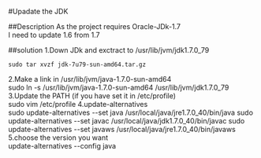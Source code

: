 #Upadate the JDK

##Description
As the project requires Oracle-JDk-1.7  
I need to update 1.6 from 1.7  
  
##solution
1.Down JDk and exctract to /usr/lib/jvm/jdk1.7.0_79   
<!--lang:bash-->
    sudo tar xvzf jdk-7u79-sun-amd64.tar.gz
2.Make a link in /usr/lib/jvm/java-1.7.0-sun-amd64   
    sudo ln -s /usr/lib/jvm/java-1.7.0-sun-amd64 /usr/lib/jvm/jdk1.7.0_79
3.Update the PATH (if you have set it in /etc/profile)   
    sudo vim /etc/profile
4.update-alternatives   
     sudo update-alternatives --set java /usr/local/java/jre1.7.0_40/bin/java
     sudo update-alternatives --set javac /usr/local/java/jdk1.7.0_40/bin/javac
     sudo update-alternatives --set javaws /usr/local/java/jre1.7.0_40/bin/javaws
5.choose the version you want   
    update-alternatives --config java

